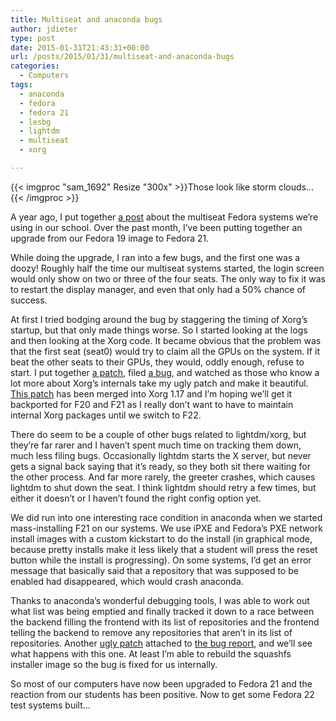 ```yaml
---
title: Multiseat and anaconda bugs
author: jdieter
type: post
date: 2015-01-31T21:43:31+00:00
url: /posts/2015/01/31/multiseat-and-anaconda-bugs
categories:
  - Computers
tags:
  - anaconda
  - fedora
  - fedora 21
  - lesbg
  - lightdm
  - multiseat
  - xorg

---
```

{{< imgproc "sam_1692" Resize "300x" >}}Those look like storm clouds&#8230;{{< /imgproc >}}

A year ago, I put together [a post][2] about the multiseat Fedora systems we&#8217;re using in our school. Over the past month, I&#8217;ve been putting together an upgrade from our Fedora 19 image to Fedora 21.

While doing the upgrade, I ran into a few bugs, and the first one was a doozy! Roughly half the time our multiseat systems started, the login screen would only show on two or three of the four seats. The only way to fix it was to restart the display manager, and even that only had a 50% chance of success.

At first I tried bodging around the bug by staggering the timing of Xorg&#8217;s startup, but that only made things worse. So I started looking at the logs and then looking at the Xorg code. It became obvious that the problem was that the first seat (seat0) would try to claim all the GPUs on the system. If it beat the other seats to their GPUs, they would, oddly enough, refuse to start. I put together [a patch][3], filed [a bug][4], and watched as those who know a lot more about Xorg&#8217;s internals take my ugly patch and make it beautiful. [This patch][5] has been merged into Xorg 1.17 and I&#8217;m hoping we&#8217;ll get it backported for F20 and F21 as I really don&#8217;t want to have to maintain internal Xorg packages until we switch to F22.

There do seem to be a couple of other bugs related to lightdm/xorg, but they&#8217;re far rarer and I haven&#8217;t spent much time on tracking them down, much less filing bugs. Occasionally lightdm starts the X server, but never gets a signal back saying that it&#8217;s ready, so they both sit there waiting for the other process. And far more rarely, the greeter crashes, which causes lightdm to shut down the seat. I think lightdm should retry a few times, but either it doesn&#8217;t or I haven&#8217;t found the right config option yet.

We did run into one interesting race condition in anaconda when we started mass-installing F21 on our systems. We use iPXE and Fedora&#8217;s PXE network install images with a custom kickstart to do the install (in graphical mode, because pretty installs make it less likely that a student will press the reset button while the install is progressing). On some systems, I&#8217;d get an error message that basically said that a repository that was supposed to be enabled had disappeared, which would crash anaconda.

Thanks to anaconda&#8217;s wonderful debugging tools, I was able to work out what list was being emptied and finally tracked it down to a race between the backend filling the frontend with its list of repositories and the frontend telling the backend to remove any repositories that aren&#8217;t in its list of repositories. Another [ugly patch][6] attached to [the bug report][7], and we&#8217;ll see what happens with this one. At least I&#8217;m able to rebuild the squashfs installer image so the bug is fixed for us internally.

So most of our computers have now been upgraded to Fedora 21 and the reaction from our students has been positive. Now to get some Fedora 22 test systems built&#8230;

 [2]: /posts/2013/12/02/setting-up-a-multiseat-system/
 [3]: https://bugzilla.redhat.com/attachment.cgi?id=981504
 [4]: https://bugzilla.redhat.com/show_bug.cgi?id=1183654
 [5]: http://lists.x.org/archives/xorg-devel/2015-January/045485.html
 [6]: https://bugzilla.redhat.com/attachment.cgi?id=985017
 [7]: https://bugzilla.redhat.com/show_bug.cgi?id=1185793
